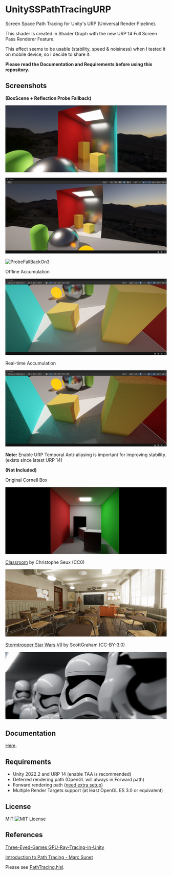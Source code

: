 UnitySSPathTracingURP
=============

 Screen Space Path Tracing for Unity's URP (Universal Render Pipeline).

 This shader is created in Shader Graph with the new URP 14 Full Screen Pass Renderer Feature.

 This effect seems to be usable (stability, speed & noisiness) when I tested it on mobile device, so I decide to share it.

 **Please read the Documentation and Requirements before using this repository.**
 
Screenshots
------------
**(BoxScene + Reflection Probe Fallback)**

 ![ProbeFallBackOn1](https://github.com/jiaozi158/UnitySSPathTracingURP/blob/main/Documentation/Images/BoxScene/ProbeFallBack1.jpg)

 ![ProbeFallBackOn2](https://github.com/jiaozi158/UnitySSPathTracingURP/blob/main/Documentation/Images/BoxScene/ProbeFallBack2.jpg)

 ![ProbeFallBackOn3](https://github.com/jiaozi158/UnitySSPathTracingURP/blob/main/Documentation/Images/BoxScene/EmissionFromReflectionProbe.jpg)

Offline Accumulation

 ![Converged](https://github.com/jiaozi158/UnitySSPathTracingURP/blob/main/Documentation/Images/BoxScene/URP_ScreenSpacePathTracing.jpg)

Real-time Accumulation

 ![Moving](https://github.com/jiaozi158/UnitySSPathTracingURP/blob/main/Documentation/Images/BoxScene/URP_ScreenSpacePathTracing_Moving.jpg)

 **Note:** Enable URP Temporal Anti-aliasing is important for improving stability. (exists since latest URP 14)

**(Not Included)**

Original Cornell Box

 ![OriginalCornellBox](https://github.com/jiaozi158/UnitySSPathTracingURP/blob/main/Documentation/Images/Others/OriginalCornellBox.jpg)

[Classroom](https://www.blender.org/download/demo-files/) by Christophe Seux (CC0)

 ![Classroom](https://github.com/jiaozi158/UnitySSPathTracingURP/blob/main/Documentation/Images/Others/Classroom.jpg)

[Stormtrooper Star Wars VII](https://www.blendswap.com/blend/13953) by ScottGraham (CC-BY-3.0)

 ![StormTrooper](https://github.com/jiaozi158/UnitySSPathTracingURP/blob/main/Documentation/Images/Others/StormTrooper.jpg)

Documentation
------------
[Here](https://github.com/jiaozi158/UnitySSPathTracingURP/blob/main/Documentation/Documentation.md).

Requirements
------------
- Unity 2022.2 and URP 14 (enable TAA is recommended)
- Deferred rendering path (OpenGL will always in Forward path)
- Forward rendering path ([need extra setup](https://github.com/jiaozi158/UnitySSPathTracingURP/blob/main/Documentation/ForwardPathSupport.md))
- Multiple Render Targets support (at least OpenGL ES 3.0 or equivalent)

License
------------
MIT ![MIT License](http://img.shields.io/badge/license-MIT-blue.svg?style=flat)

References
------------
[Three-Eyed-Games GPU-Ray-Tracing-in-Unity](http://three-eyed-games.com/2018/05/03/gpu-ray-tracing-in-unity-part-1/)

[Introduction to Path Tracing - Marc Sunet](https://shellblade.net/files/slides/path-tracing.pdf)

Please see [PathTracing.hlsl](https://github.com/jiaozi158/UnitySSPathTracingURP/blob/main/Assets/Shaders/ScreenSpacePathTracing/PathTracing.hlsl).
